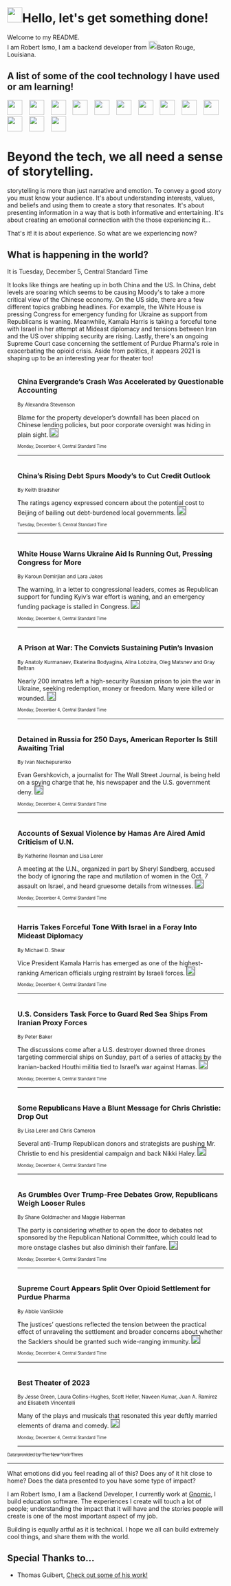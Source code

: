 <h1><img src="https://emojis.slackmojis.com/emojis/images/1643514375/3493/hot-coffee.gif?1643514375" width="35"/>Hello, let's get something done!</h1>

<p>Welcome to my README.<br/>
I am Robert Ismo, I am a backend developer from <img src="https://emojis.slackmojis.com/emojis/images/1638395689/50435/moulin_rouge.png?1638395689" width="20"/>Baton Rouge, Louisiana.</p>
<h2>A list of some of the cool technology I have used or am learning!</h2>
<p>
<img src="https://emojis.slackmojis.com/emojis/images/1643516091/21142/meow_bongotap.gif?1643516091" width="35" alt="">
<img src="https://img.shields.io/badge/Favorite%20Frontend%20Framework-SvelteKit-f83903" alt="">
<img src="https://img.shields.io/badge/Second%20Favorite-Vue-40b581" alt="">
<img src="https://img.shields.io/badge/Most%20Used%20Runtime-Nodejs-78b061" alt="">
<img src="https://emojis.slackmojis.com/emojis/images/1643517416/34482/fire.gif?1643517416" width="35" alt="">
<img src="https://img.shields.io/badge/Javascript%20But%20Better-Typescript-0078ca" alt="">
<img src="https://img.shields.io/badge/Favorite%20Language-Elixir-3e244d" alt="">
<img src="https://img.shields.io/badge/Containerize%20Everything-Docker-6ac9ef" alt="">
<img src="https://emojis.slackmojis.com/emojis/images/1643514596/5999/meow_party.gif?1643514596" width="35" alt="">
<img src="https://img.shields.io/badge/API%20Love%20Language-Graphql-de32a5" alt="">
<img src="https://img.shields.io/badge/Our%20Favorite%20Version%20Controller-Git-e94f33" alt="">
<img src="https://img.shields.io/badge/Favorite%20Database-Redis-d42d1d" alt="">
<img src="https://emojis.slackmojis.com/emojis/images/1643514559/5584/deployparrot.gif?1643514559" width="35" alt="">
<img src="https://img.shields.io/badge/Container%20Interstate-RabbitMQ-f66200" alt="">
<img src="https://img.shields.io/badge/Gotta%20Learn-Kubernetes-316adf" alt="">
<img src="https://img.shields.io/badge/Really%20Mature%20Now-WASM-654fef" alt="">
<img src="https://emojis.slackmojis.com/emojis/images/1666642497/61942/dance_vibe.gif?1666642497" width="35" alt="">
<img src="https://img.shields.io/badge/For%20My%20M1-ARM64-657d96" alt="">
<img src="https://img.shields.io/badge/Loving%20This%20So%20Much-TailwindCSS-17bcb5" alt="">
<img src="https://img.shields.io/badge/Cool%20Build%20Tool-Vite-f9cb24" alt="">
<img src="https://emojis.slackmojis.com/emojis/images/1669231376/62819/working-on-it.gif?1669231376" width="35" alt="">
<img src="https://img.shields.io/badge/Fun%20and%20Easy%20Database-MongoDB-5f8c49" alt="">
<img src="https://img.shields.io/badge/JS%20Life%20Support-NPM-c73737" alt="">
<img src="https://img.shields.io/badge/I%20Liked%20It-DynamoDB-0073b9" alt="">
<img src="https://emojis.slackmojis.com/emojis/images/1643514045/46/question.gif?1643514045" width="35" alt="">
<img src="https://img.shields.io/badge/cool-React-60d6f9" alt="">
<img src="https://img.shields.io/badge/Future%20Big%20Project-Lambda-f37e00" alt="">
<img src="https://img.shields.io/badge/NPM%20But%20Better-PNPM-f1aa07" alt="">
<img src="https://emojis.slackmojis.com/emojis/images/1643514943/9662/fbwow.gif?1643514943" width="35" alt="">
<img src="https://img.shields.io/badge/First%20Language-C-662079" alt="">
<img src="https://img.shields.io/badge/Where%20I%20Deploy%20Frontend-Vercel-000000" alt="">
<img src="https://img.shields.io/badge/Who%20Does%20not%20Want%20an%20App-Swift-f9492a" alt="">
<img src="https://emojis.slackmojis.com/emojis/images/1643514058/151/javascript.png?1643514058" width="35" alt="">
<img src="https://img.shields.io/badge/cool-Python-fbd542" alt="">
<img src="https://img.shields.io/badge/Favorite%20Something-Stripe-656cdc" alt="">
<img src="https://img.shields.io/badge/Of%20Course-HTML5-ed6327" alt="">
<img src="https://emojis.slackmojis.com/emojis/images/1660415405/60731/bomb.gif?1660415405" width="35" alt="">
<img src="https://img.shields.io/badge/hate-CSS-2964ec" alt="">
<img src="https://img.shields.io/badge/Learning-CircleCI-141215" alt="">
<img src="https://img.shields.io/badge/Learning-Rust-fbbb3b" alt="">
<img src="https://emojis.slackmojis.com/emojis/images/1660415397/60712/writing-hand.gif?1660415397" width="35" alt="">
<img src="https://img.shields.io/badge/Dev%20Browser%20of%20Choice-Firefox-cc4e26" alt="">
<img src="https://img.shields.io/badge/Recoverying%20From%20Windows-UNIX-1781e3" alt="">
<img src="https://img.shields.io/badge/LOVE-LogSeq-90c1c2" alt="">
<img src="https://emojis.slackmojis.com/emojis/images/1643514066/223/kirby.gif?1643514066" width="35" alt="">
<img src="https://img.shields.io/badge/Daily%20Driver-MacOS-e6e6e8" alt="">
<img src="https://img.shields.io/badge/Git%20Server-Github-000000" alt="">
<img src="https://img.shields.io/badge/enjoyable-EC2-f17428" alt="">
<img src="https://emojis.slackmojis.com/emojis/images/1643514239/2069/excited.gif?1643514239" width="35" alt="">
</p>
<h1>Beyond the tech, we all need a sense of storytelling.</h1>
<p>storytelling is more than just narrative and emotion. To convey a good story you must know your audience. It's about understanding interests, values, and beliefs and using them to create a story that resonates. It's about presenting information in a way that is both informative and entertaining. It's about creating an emotional connection with the those experiencing it...</p>
<p>That's it! it is about experience. So what are we experiencing now?</p>
<h2>What is happening in the world?</h2>
<p>It is Tuesday, December 5, Central Standard Time</p>
<p>
It looks like things are heating up in both China and the US. In China, debt levels are soaring which seems to be causing Moody&#39;s to take a more critical view of the Chinese economy. On the US side, there are a few different topics grabbing headlines. For example, the White House is pressing Congress for emergency funding for Ukraine as support from Republicans is waning. Meanwhile, Kamala Harris is taking a forceful tone with Israel in her attempt at Mideast diplomacy and tensions between Iran and the US over shipping security are rising. Lastly, there&#39;s an ongoing Supreme Court case concerning the settlement of Purdue Pharma&#39;s role in exacerbating the opioid crisis. Aside from politics, it appears 2021 is shaping up to be an interesting year for theater too!</p>
<ol>
<img src="https://img.shields.io/badge/-business-blue" alt="">
<h3>China Evergrande’s Crash Was Accelerated by Questionable Accounting</h3>
<sub>By Alexandra Stevenson</sub>
<p>Blame for the property developer’s downfall has been placed on Chinese lending policies, but poor corporate oversight was hiding in plain sight.  <a href=""><img src="https://developer.nytimes.com/files/poweredby_nytimes_30b.png?v=1583354208352" height="20"></a></p>
<sub><sub>Monday, December 4, Central Standard Time</sub></sub>
<hr/>
<img src="https://img.shields.io/badge/-business-blue" alt="">
<h3>China’s Rising Debt Spurs Moody’s to Cut Credit Outlook</h3>
<sub>By Keith Bradsher</sub>
<p>The ratings agency expressed concern about the potential cost to Beijing of bailing out debt-burdened local governments.  <a href=""><img src="https://developer.nytimes.com/files/poweredby_nytimes_30b.png?v=1583354208352" height="20"></a></p>
<sub><sub>Tuesday, December 5, Central Standard Time</sub></sub>
<hr/>
<img src="https://img.shields.io/badge/-us-blue" alt="">
<h3>White House Warns Ukraine Aid Is Running Out, Pressing Congress for More</h3>
<sub>By Karoun Demirjian and Lara Jakes</sub>
<p>The warning, in a letter to congressional leaders, comes as Republican support for funding Kyiv’s war effort is waning, and an emergency funding package is stalled in Congress.  <a href=""><img src="https://developer.nytimes.com/files/poweredby_nytimes_30b.png?v=1583354208352" height="20"></a></p>
<sub><sub>Monday, December 4, Central Standard Time</sub></sub>
<hr/>
<img src="https://img.shields.io/badge/-world-blue" alt="">
<h3>A Prison at War: The Convicts Sustaining Putin’s Invasion</h3>
<sub>By Anatoly Kurmanaev, Ekaterina Bodyagina, Alina Lobzina, Oleg Matsnev and Gray Beltran</sub>
<p>Nearly 200 inmates left a high-security Russian prison to join the war in Ukraine, seeking redemption, money or freedom. Many were killed or wounded.  <a href=""><img src="https://developer.nytimes.com/files/poweredby_nytimes_30b.png?v=1583354208352" height="20"></a></p>
<sub><sub>Monday, December 4, Central Standard Time</sub></sub>
<hr/>
<img src="https://img.shields.io/badge/-world-blue" alt="">
<h3>Detained in Russia for 250 Days, American Reporter Is Still Awaiting Trial</h3>
<sub>By Ivan Nechepurenko</sub>
<p>Evan Gershkovich, a journalist for The Wall Street Journal, is being held on a spying charge that he, his newspaper and the U.S. government deny.  <a href=""><img src="https://developer.nytimes.com/files/poweredby_nytimes_30b.png?v=1583354208352" height="20"></a></p>
<sub><sub>Monday, December 4, Central Standard Time</sub></sub>
<hr/>
<img src="https://img.shields.io/badge/-world-blue" alt="">
<h3>Accounts of Sexual Violence by Hamas Are Aired Amid Criticism of U.N.</h3>
<sub>By Katherine Rosman and Lisa Lerer</sub>
<p>A meeting at the U.N., organized in part by Sheryl Sandberg, accused the body of ignoring the rape and mutilation of women in the Oct. 7 assault on Israel, and heard gruesome details from witnesses.  <a href=""><img src="https://developer.nytimes.com/files/poweredby_nytimes_30b.png?v=1583354208352" height="20"></a></p>
<sub><sub>Monday, December 4, Central Standard Time</sub></sub>
<hr/>
<img src="https://img.shields.io/badge/-us-blue" alt="">
<h3>Harris Takes Forceful Tone With Israel in a Foray Into Mideast Diplomacy</h3>
<sub>By Michael D. Shear</sub>
<p>Vice President Kamala Harris has emerged as one of the highest-ranking American officials urging restraint by Israeli forces.  <a href=""><img src="https://developer.nytimes.com/files/poweredby_nytimes_30b.png?v=1583354208352" height="20"></a></p>
<sub><sub>Monday, December 4, Central Standard Time</sub></sub>
<hr/>
<img src="https://img.shields.io/badge/-us-blue" alt="">
<h3>U.S. Considers Task Force to Guard Red Sea Ships From Iranian Proxy Forces</h3>
<sub>By Peter Baker</sub>
<p>The discussions come after a U.S. destroyer downed three drones targeting commercial ships on Sunday, part of a series of attacks by the Iranian-backed Houthi militia tied to Israel’s war against Hamas.  <a href=""><img src="https://developer.nytimes.com/files/poweredby_nytimes_30b.png?v=1583354208352" height="20"></a></p>
<sub><sub>Monday, December 4, Central Standard Time</sub></sub>
<hr/>
<img src="https://img.shields.io/badge/-us-blue" alt="">
<h3>Some Republicans Have a Blunt Message for Chris Christie: Drop Out</h3>
<sub>By Lisa Lerer and Chris Cameron</sub>
<p>Several anti-Trump Republican donors and strategists are pushing Mr. Christie to end his presidential campaign and back Nikki Haley.  <a href=""><img src="https://developer.nytimes.com/files/poweredby_nytimes_30b.png?v=1583354208352" height="20"></a></p>
<sub><sub>Monday, December 4, Central Standard Time</sub></sub>
<hr/>
<img src="https://img.shields.io/badge/-us-blue" alt="">
<h3>As Grumbles Over Trump-Free Debates Grow, Republicans Weigh Looser Rules</h3>
<sub>By Shane Goldmacher and Maggie Haberman</sub>
<p>The party is considering whether to open the door to debates not sponsored by the Republican National Committee, which could lead to more onstage clashes but also diminish their fanfare.  <a href=""><img src="https://developer.nytimes.com/files/poweredby_nytimes_30b.png?v=1583354208352" height="20"></a></p>
<sub><sub>Monday, December 4, Central Standard Time</sub></sub>
<hr/>
<img src="https://img.shields.io/badge/-us-blue" alt="">
<h3>Supreme Court Appears Split Over Opioid Settlement for Purdue Pharma</h3>
<sub>By Abbie VanSickle</sub>
<p>The justices’ questions reflected the tension between the practical effect of unraveling the settlement and broader concerns about whether the Sacklers should be granted such wide-ranging immunity.  <a href=""><img src="https://developer.nytimes.com/files/poweredby_nytimes_30b.png?v=1583354208352" height="20"></a></p>
<sub><sub>Monday, December 4, Central Standard Time</sub></sub>
<hr/>
<img src="https://img.shields.io/badge/-theater-blue" alt="">
<h3>Best Theater of 2023</h3>
<sub>By Jesse Green, Laura Collins-Hughes, Scott Heller, Naveen Kumar, Juan A. Ramírez and Elisabeth Vincentelli</sub>
<p>Many of the plays and musicals that resonated this year deftly married elements of drama and comedy.  <a href=""><img src="https://developer.nytimes.com/files/poweredby_nytimes_30b.png?v=1583354208352" height="20"></a></p>
<sub><sub>Monday, December 4, Central Standard Time</sub></sub>
<hr/>
</ol>
<a href="https://developer.nytimes.com"><sub><sub>Data provided by The New York Times</sub></sub></a>
<hr/>
<p>What emotions did you feel reading all of this? Does any of it hit close to home? Does the data presented to you have some type of impact?</p>
<p>I am Robert Ismo, I am a Backend Developer, I currently work at <a href="https://gnomic.education/">Gnomic</a>, I build education software. The experiences I create will touch a lot of people; understanding the impact that it will have and the stories people will create is one of the most important aspect of my job.</p>
<p>Building is equally artful as it is technical. I hope we all can build extremely cool things, and share them with the world.</p>
<h2>Special Thanks to...</h2>
<ul>
<li>Thomas Guibert, <a href="https://github.com/thmsgbrt/thmsgbrt">Check out some of his work!</a></li>
</ul>